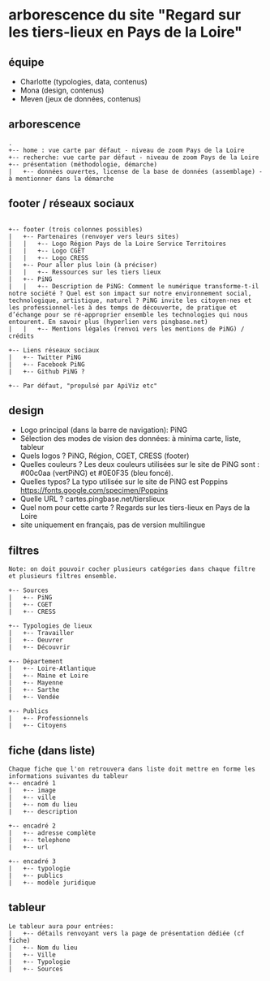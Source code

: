 # arborescence du site "Regard sur les tiers-lieux en Pays de la Loire"

## équipe 

- Charlotte (typologies, data, contenus)
- Mona (design, contenus)
- Meven (jeux de données, contenus)

## arborescence

```
.
+-- home : vue carte par défaut - niveau de zoom Pays de la Loire
+-- recherche: vue carte par défaut - niveau de zoom Pays de la Loire
+-- présentation (méthodologie, démarche)
|   +-- données ouvertes, license de la base de données (assemblage) - à mentionner dans la démarche
```

## footer / réseaux sociaux
```

+-- footer (trois colonnes possibles)
|   +-- Partenaires (renvoyer vers leurs sites)
|   |   +-- Logo Région Pays de la Loire Service Territoires
|   |   +-- Logo CGET
|   |   +-- Logo CRESS
|   +-- Pour aller plus loin (à préciser)
|   |   +-- Ressources sur les tiers lieux
|   +-- PiNG
|   |   +-- Description de PiNG: Comment le numérique transforme-t-il notre société ? Quel est son impact sur notre environnement social, technologique, artistique, naturel ? PiNG invite les citoyen·nes et les professionnel·les à des temps de découverte, de pratique et d’échange pour se ré-approprier ensemble les technologies qui nous entourent. En savoir plus (hyperlien vers pingbase.net)
|   |   +-- Mentions légales (renvoi vers les mentions de PiNG) / crédits

+-- Liens réseaux sociaux
|   +-- Twitter PiNG
|   +-- Facebook PiNG
|   +-- Github PiNG ?

+-- Par défaut, "propulsé par ApiViz etc" 

```

## design

- Logo principal (dans la barre de navigation): PiNG 
- Sélection des modes de vision des données: à minima carte, liste, tableur
- Quels logos ? PiNG, Région, CGET, CRESS (footer)
- Quelles couleurs ? Les deux couleurs utilisées sur le site de PiNG sont : #00c0aa (vertPiNG) et #0E0F35 (bleu foncé).
- Quelles typos? La typo utilisée sur le site de PiNG est Poppins https://fonts.google.com/specimen/Poppins
- Quelle URL ? cartes.pingbase.net/tierslieux
- Quel nom pour cette carte ? Regards sur les tiers-lieux en Pays de la Loire
- site uniquement en français, pas de version multilingue

## filtres 
```
Note: on doit pouvoir cocher plusieurs catégories dans chaque filtre et plusieurs filtres ensemble.

+-- Sources
|   +-- PiNG
|   +-- CGET
|   +-- CRESS

+-- Typologies de lieux
|   +-- Travailler 
|   +-- Oeuvrer 
|   +-- Découvrir

+-- Département
|   +-- Loire-Atlantique
|   +-- Maine et Loire
|   +-- Mayenne
|   +-- Sarthe
|   +-- Vendée

+-- Publics
|   +-- Professionnels
|   +-- Citoyens

```

## fiche (dans liste)

```
Chaque fiche que l'on retrouvera dans liste doit mettre en forme les informations suivantes du tableur
+-- encadré 1
|   +-- image  
|   +-- ville
|   +-- nom du lieu
|   +-- description

+-- encadré 2
|   +-- adresse complète
|   +-- telephone
|   +-- url 

+-- encadré 3
|   +-- typologie
|   +-- publics
|   +-- modèle juridique

```
## tableur

```
Le tableur aura pour entrées:
|   +-- détails renvoyant vers la page de présentation dédiée (cf fiche)
|   +-- Nom du lieu
|   +-- Ville
|   +-- Typologie
|   +-- Sources
